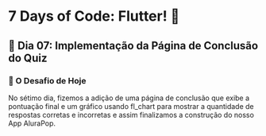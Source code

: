 # 7 Days of Code: Flutter! 📲

## 📳 Dia 07: Implementação da Página de Conclusão do Quiz
### 🚀 O Desafio de Hoje
No sétimo dia, fizemos a adição de uma página de conclusão que exibe a pontuação final e um gráfico usando fl_chart para mostrar a quantidade de respostas corretas e incorretas e assim finalizamos a construção do nosso App AluraPop. 

